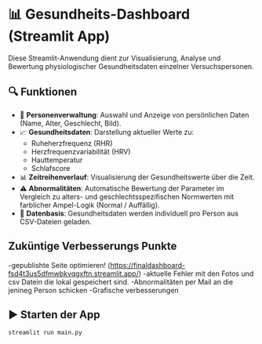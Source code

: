 # 📊 Gesundheits-Dashboard (Streamlit App)

Diese Streamlit-Anwendung dient zur Visualisierung, Analyse und Bewertung physiologischer Gesundheitsdaten einzelner Versuchspersonen.

## 🔍 Funktionen

- 👤 **Personenverwaltung**: Auswahl und Anzeige von persönlichen Daten (Name, Alter, Geschlecht, Bild).
- 📈 **Gesundheitsdaten**: Darstellung aktueller Werte zu:
  - Ruheherzfrequenz (RHR)
  - Herzfrequenzvariabilität (HRV)
  - Hauttemperatur
  - Schlafscore
- 📊 **Zeitreihenverlauf**: Visualisierung der Gesundheitswerte über die Zeit.
- ⚠️ **Abnormalitäten**: Automatische Bewertung der Parameter im Vergleich zu alters- und geschlechtsspezifischen Normwerten mit farblicher Ampel-Logik (Normal / Auffällig).
- 🧠 **Datenbasis**: Gesundheitsdaten werden individuell pro Person aus CSV-Dateien geladen.


## Zuküntige Verbesserungs Punkte

-gepublishte Seite optimieren! (https://finaldashboard-fsd4t3us5dfmwbkvqgxftn.streamlit.app/)
  -aktuelle Fehler mit den Fotos und csv Datein die lokal gespeichert sind. 
-Abnormalitäten per Mail an die jenineg Person schicken
-Grafische verbesserungen




## ▶️ Starten der App

```bash
streamlit run main.py


